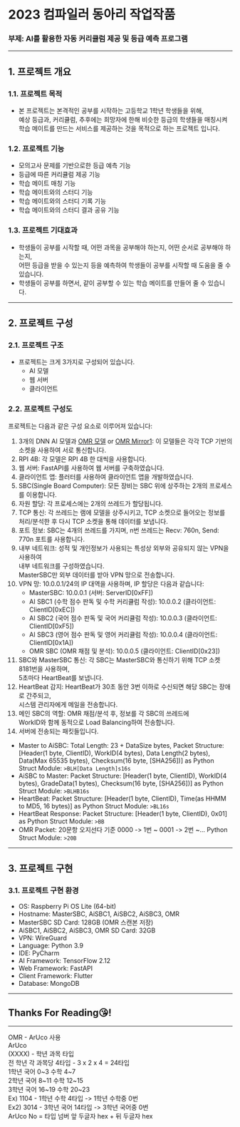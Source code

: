 # 2023 컴파일러 동아리 작업작품
### 부제: AI를 활용한 자동 커리큘럼 제공 및 등급 예측 프로그램

***
## 1. 프로젝트 개요
### 1.1. 프로젝트 목적
- 본 프로젝트는 본격적인 공부를 시작하는 고등학교 1학년 학생들을 위해,<br>예상 등급과, 커리큘럼, 추후에는 희망자에 한해 비슷한 등급의 학생들을 매칭시켜 <br>학습 메이트를 만드는 서비스를 제공하는 것을 목적으로 하는 프로젝트 입니다.
### 1.2. 프로젝트 기능
- 모의고사 문제를 기반으로한 등급 예측 기능
- 등급에 따른 커리큘럼 제공 기능
- 학습 메이트 매칭 기능
- 학습 메이트와의 스터디 기능
- 학습 메이트와의 스터디 기록 기능
- 학습 메이트와의 스터디 결과 공유 기능
### 1.3. 프로젝트 기대효과
- 학생들이 공부를 시작할 때, 어떤 과목을 공부해야 하는지, 어떤 순서로 공부해야 하는지, <br>어떤 등급을 받을 수 있는지 등을 예측하여 학생들이 공부를 시작할 때 도움을 줄 수 있습니다.
- 학생들이 공부를 하면서, 같이 공부할 수 있는 학습 메이트를 만들어 줄 수 있습니다.
***
## 2. 프로젝트 구성
### 2.1. 프로젝트 구조
- 프로젝트는 크게 3가지로 구성되어 있습니다.
  - AI 모델
  - 웹 서버
  - 클라이언트
### 2.2. 프로젝트 구성도
프로젝트는 다음과 같은 구성 요소로 이루어져 있습니다:
1. 3개의 DNN AI 모델과 [OMR 모델](https://github.com/Udayraj123/OMRChecker) or [OMR Mirror1](https://github.com/rbaron/omr): 이 모델들은 각각 TCP 기반의 소켓을 사용하여 서로 통신합니다.
2. RPI 4B: 각 모델은 RPI 4B 한 대씩을 사용합니다.
3. 웹 서버: FastAPI를 사용하여 웹 서버를 구축하였습니다.
4. 클라이언트 앱: 플러터를 사용하여 클라이언트 앱을 개발하였습니다.
5. SBC(Single Board Computer): 모든 장비는 SBC 위에 상주하는 2개의 프로세스를 이용합니다.
6. 자원 할당: 각 프로세스에는 2개의 쓰레드가 할당됩니다.
7. TCP 통신: 각 쓰레드는 램에 모델을 상주시키고, TCP 소켓으로 들어오는 정보를 처리/분석한 후 다시 TCP 소켓을 통해 데이터를 보냅니다.
8. 포트 정보: SBC는 4개의 쓰레드를 가지며, n번 쓰레드는 Recv: 760n, Send: 770n 포트를 사용합니다.
9. 내부 네트워크: 성적 및 개인정보가 사용되는 특성상 외부와 공유되지 않는 VPN을 사용하여<br>내부 네트워크를 구성하였습니다.<br>MasterSBC만 외부 데이터를 받아 VPN 망으로 전송합니다.
10. VPN 망: 10.0.0.1/24의 IP 대역을 사용하며, IP 할당은 다음과 같습니다:
    - MasterSBC: 10.0.0.1 (서버: ServerID[0xFF])
    - AI SBC1 (수학 점수 판독 및 수학 커리큘럼 작성): 10.0.0.2 (클라이언트: ClientID[0xEC])
    - AI SBC2 (국어 점수 판독 및 국어 커리큘럼 작성): 10.0.0.3 (클라이언트: ClientID[0xF5])
    - AI SBC3 (영어 점수 판독 및 영어 커리큘럼 작성): 10.0.0.4 (클라이언트: ClientID[0x1A])
    - OMR SBC (OMR 채점 및 분석): 10.0.0.5 (클라이언트: ClientID[0x23])
11. SBC와 MasterSBC 통신: 각 SBC는 MasterSBC와 통신하기 위해 TCP 소켓 8181번을 사용하며,<br>5초마다 HeartBeat를 보냅니다.
12. HeartBeat 감지: HeartBeat가 30초 동안 3번 이하로 수신되면 해당 SBC는 장애로 간주되고,<br>시스템 관리자에게 메일을 전송합니다.
13. 메인 SBC의 역할: OMR 채점/분석 후, 정보를 각 SBC의 쓰레드에<br>WorkID와 함께 동적으로 Load Balancing하여 전송합니다.
14. 서버에 전송되는 패킷들입니다.
 - Master to AiSBC: Total Length: 23 + DataSize bytes, Packet Structure: [Header(1 byte, ClientID), WorkID(4 bytes), Data Length(2 bytes), Data(Max 65535 bytes), Checksum(16 byte, [SHA256])] as Python Struct Module: `>BLH[Data Length]s16s`
 - AiSBC to Master: Packet Structure: [Header(1 byte, ClientID), WorkID(4 bytes), GradeData(1 bytes), Checksum(16 byte, [SHA256])] as Python Struct Module: `>BLHB16s`
 - HeartBeat: Packet Structure: [Header(1 byte, ClientID), Time(as HHMM to MD5, 16 bytes)] as Python Struct Module: `>BL16s`
 - HeartBeat Response: Packet Structure: [Header(1 byte, ClientID), 0x01] as Python Struct Module: `>BB`
 - OMR Packet: 20문항 오지선다 기준 0000 -> 1번 ~ 0001 -> 2번 ~... Python Struct Module: `>20B`
***
## 3. 프로젝트 구현
### 3.1. 프로젝트 구현 환경
- OS: Raspberry Pi OS Lite (64-bit)
- Hostname: MasterSBC, AiSBC1, AiSBC2, AiSBC3, OMR
- MasterSBC SD Card: 128GB (OMR 스캔본 저장)
- AiSBC1, AiSBC2, AiSBC3, OMR SD Card: 32GB
- VPN: WireGuard
- Language: Python 3.9
- IDE: PyCharm
- AI Framework: TensorFlow 2.12
- Web Framework: FastAPI
- Client Framework: Flutter
- Database: MongoDB
***
## Thanks For Reading😘!
***
OMR - ArUco 사용<br>
ArUco<br>
(XXXX) - 학년 과목 타입<br>
전 학년 각 과목당 4타입 - 3 x 2 x 4 = 24타입<br>
1학년 국어 0\~3 수학 4\~7<br>
2학년 국어 8\~11 수학 12\~15 <br>
3학년 국어 16\~19 수학 20\~23<br>
Ex) 1104 - 1학년 수학 4타입 -> 1학년 수학중 0번<br>
Ex2) 3014 - 3학년 국어 14타입 -> 3학년 국어중 0번<br>
ArUco No = 타입 넘버 앞 두글자 hex + 뒤 두글자 hex
